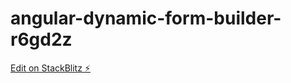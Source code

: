 # angular-dynamic-form-builder-r6gd2z

[Edit on StackBlitz ⚡️](https://stackblitz.com/edit/angular-dynamic-form-builder-r6gd2z)